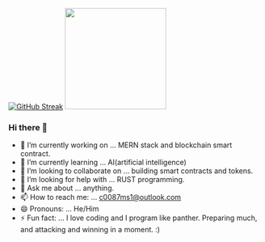 [![GitHub Streak](https://github-readme-streak-stats.herokuapp.com/?user=DenverCoder1)](https://git.io/streak-stats)
<img src="https://github-readme-stats.vercel.app/api?username=Panther0087&&show_icons=true&title_color=ffffff&icon_color=bb2acf&text_color=dafdc0&bg_color=151515" width="200px">



### Hi there 👋

- 🔭 I’m currently working on ... MERN stack and blockchain smart contract.
- 🌱 I’m currently learning ... AI(artificial intelligence)
- 👯 I’m looking to collaborate on ... building smart contracts and tokens.
- 🤔 I’m looking for help with ... RUST programming.
- 💬 Ask me about ... anything.
- 📫 How to reach me: ... c0087ms1@outlook.com
- 😄 Pronouns: ... He/Him
- ⚡ Fun fact: ... I love coding and I program like panther. Preparing much, and attacking and winning in a moment. :)


